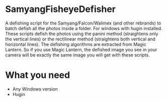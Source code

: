 SamyangFisheyeDefisher
======================

A defishing script for the Samyang/Falcon/Walimex (and other rebrands) to batch defish all the photos inside a folder. For windows with hugin installed.
 These scripts defish the photos using the panini method (straightens only the vertical lines) or the rectilinear method (straightens both vertical and horizontal lines). The defishing algorithms are extracted from Magic Lantern. So if you use Magic Lantern, the defished image you see in your camera will be exactly the same image you will get with these scripts.

What you need 
======================
- Any Windows version
- Hugin
